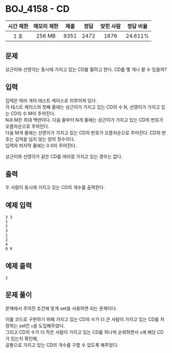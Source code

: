 # BOJ_4158 - CD

| 시간 제한 | 메모리 제한 | 제출 | 정답 | 맞힌 사람 | 정답 비율 |
| :-------: | :---------: | :--: | :--: | :-------: | :-------: |
|   1 초    |   256 MB    | 9351 | 2472 |   1676    |  24.611%  |

## 문제

상근이와 선영이는 동시에 가지고 있는 CD를 팔려고 한다. CD를 몇 개나 팔 수 있을까?

## 입력

입력은 여러 개의 테스트 케이스로 이루어져 있다.  
각 테스트 케이스의 첫째 줄에는 상근이가 가지고 있는 CD의 수 N, 선영이가 가지고 있는 CD의 수 M이 주어진다.  
N과 M은 최대 백만이다. 다음 줄부터 N개 줄에는 상근이가 가지고 있는 CD의 번호가 오름차순으로 주어진다.  
다음 M개 줄에는 선영이가 가지고 있는 CD의 번호가 오름차순으로 주어진다. CD의 번호는 십억을 넘지 않는 양의 정수이다.  
입력의 마지막 줄에는 0 0이 주어진다.

상근이와 선영이가 같은 CD를 여러장 가지고 있는 경우는 없다.

## 출력

두 사람이 동시에 가지고 있는 CD의 개수를 출력한다.

## 예제 입력

```
3 3
1
2
3
1
2
4
0 0
```

## 예제 출력

```
2
```

## 문제 풀이

문제에서 주어진 조건에 맞게 set을 사용하면 되는 문제이다.

이를 코드로 구현하기 위해 가지고 있는 CD의 수가 더 큰 사람이 가지고 있는 CD를 저장하는 set인 `s`을 도입해주었다.  
그리고 CD의 수가 더 작은 사람이 가지고 있는 CD를 하나씩 순회하면서 `s`에 해당 CD가 있는지 확인해,  
공통으로 가지고 있는 CD의 개수를 구할 수 있도록 해주었다.
